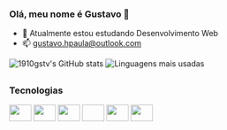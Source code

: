 ### Olá, meu nome é Gustavo 👋

- 🌱 Atualmente estou estudando Desenvolvimento Web
- 📫 gustavo.hpaula@outlook.com


![1910gstv's GitHub stats](https://github-readme-stats.vercel.app/api?username=1910gstv&show_icons=true&theme=dracula)
![Linguagens mais usadas](https://github-readme-stats.vercel.app/api/top-langs/?username=1910gstv&layout=compact&size_weight=0.5&count_weight=0.5&theme=dracula)

##

### Tecnologias
<div class="tecnologias" style="display: inline-block">
  <img align="center" height="30" width="40" src="https://cdn.jsdelivr.net/gh/devicons/devicon/icons/html5/html5-plain.svg" />
  <img align="center" height="30" width="40" src="https://cdn.jsdelivr.net/gh/devicons/devicon/icons/css3/css3-plain.svg" />
  <img align="center" height="30" width="40" src="https://cdn.jsdelivr.net/gh/devicons/devicon/icons/javascript/javascript-plain.svg" />
  <img align="center" height="30" width="40" ="https://cdn.jsdelivr.net/gh/devicons/devicon/icons/python/python-plain.svg" />
  <img align="center" height="30" width="40" src="https://cdn.jsdelivr.net/gh/devicons/devicon/icons/mysql/mysql-original-wordmark.svg" />
  <img align="center" height="30" width="40" src="https://cdn.jsdelivr.net/gh/devicons/devicon/icons/php/php-plain.svg" />
</div>

##

